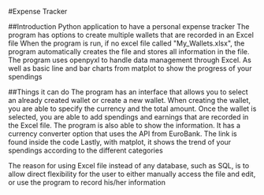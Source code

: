 #Expense Tracker

##Introduction
Python application to have a personal expense tracker
The program has options to create multiple wallets that are recorded in an Excel file
When the program is run, if no excel file called  "My_Wallets.xlsx", the program automatically creates the file and 
stores all information in the file.
The program uses openpyxl to handle data management through Excel. As well as basic line and bar charts from matplot
to show the progress of your spendings

##Things it can do
The program has an interface that allows you to select an already created wallet or create a new wallet.
When creating the wallet, you are able to specify the currency and the total amount.
Once the wallet is selected, you are able to add spendings and earnings that are recorded in the Excel file. 
The program is also able to show the information.
It has a currency converter option that uses the API from EuroBank. The link is found inside the code
Lastly, with matplot, it shows the trend of your spendings according to the different categories

The reason for using Excel file instead of any database, such as SQL, is to allow direct flexibility for the user
to either manually access the file and edit, or use the program to record his/her information

